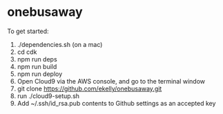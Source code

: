 # onebusaway

To get started:

1. ./dependencies.sh (on a mac)
2. cd cdk
3. npm run deps
4. npm run build
5. npm run deploy
6. Open Cloud9 via the AWS console, and go to the terminal window
7. git clone https://github.com/ekelly/onebusaway.git
8. run ./cloud9-setup.sh
9. Add ~/.ssh/id_rsa.pub contents to Github settings as an accepted key

